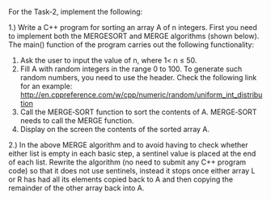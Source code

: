 For the Task-2, implement the following:

1.) Write a C++ program for sorting an array A of n integers. First you need to implement both the MERGESORT and MERGE algorithms (shown below). The main() function of the program carries out the following functionality:
1. Ask the user to input the value of n, where 1< n ≤ 50.
2. Fill A with random integers in the range 0 to 100. To generate such random numbers, you need to use the <random> header. 
Check the following link for an example: http://en.cppreference.com/w/cpp/numeric/random/uniform_int_distribution
3. Call the MERGE‐SORT function to sort the contents of A. MERGE‐SORT needs to call the MERGE function.
4. Display on the screen the contents of the sorted array A.

2.) In the above MERGE algorithm and to avoid having to check whether either list is empty in each basic step, a sentinel value is placed at the end of each list.
Rewrite the algorithm (no need to submit any C++ program code) so that it does not use sentinels, instead it stops once either array L or R has had all its elements copied back to A and then copying the remainder of the other array back into A.



